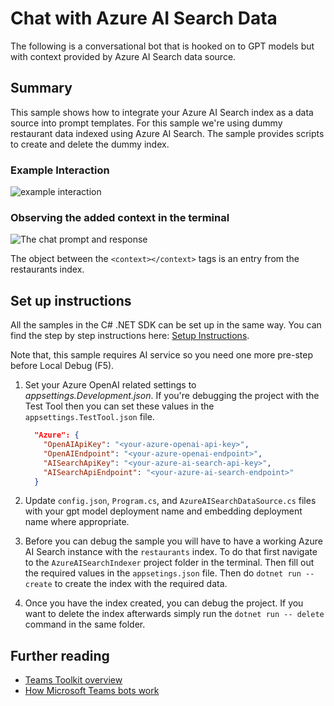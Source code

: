 # Chat with Azure AI Search Data
The following is a conversational bot that is hooked on to GPT models but with context provided by Azure AI Search data source.

## Summary
This sample shows how to integrate your Azure AI Search index as a data source into prompt templates. For this sample we're using dummy restaurant data indexed using Azure AI Search. The sample provides scripts to create and delete the dummy index.

### Example Interaction

![example interaction](assets/example.png)

### Observing the added context in the terminal

![The chat prompt and response](assets/prompt-response.png)

The object between the `<context></context>` tags is an entry from the restaurants index.

## Set up instructions
All the samples in the C# .NET SDK can be set up in the same way. You can find the step by step instructions here: [Setup Instructions](../README.md).

Note that, this sample requires AI service so you need one more pre-step before Local Debug (F5).

1. Set your Azure OpenAI related settings to *appsettings.Development.json*. If you're debugging the project with the Test Tool then you can set these values in the `appsettings.TestTool.json` file.

    ```json
      "Azure": {
        "OpenAIApiKey": "<your-azure-openai-api-key>",
        "OpenAIEndpoint": "<your-azure-openai-endpoint>",
        "AISearchApiKey": "<your-azure-ai-search-api-key>",
        "AISearchApiEndpoint": "<your-azure-ai-search-endpoint>"
      }
    ```

2. Update `config.json`, `Program.cs`, and `AzureAISearchDataSource.cs` files with your gpt model deployment name and embedding deployment name where appropriate.

3. Before you can debug the sample you will have to have a working Azure AI Search instance with the `restaurants` index. To do that first navigate to the `AzureAISearchIndexer` project folder in the terminal. Then fill out the required values in the `appsetings.json` file. Then do `dotnet run -- create` to create the index with the required data.

4. Once you have the index created, you can debug the project. If you want to delete the index afterwards simply run the `dotnet run -- delete` command in the same folder.


## Further reading

- [Teams Toolkit overview](https://aka.ms/vs-teams-toolkit-getting-started)
- [How Microsoft Teams bots work](https://docs.microsoft.com/en-us/azure/bot-service/bot-builder-basics-teams?view=azure-bot-service-4.0&tabs=csharp)
